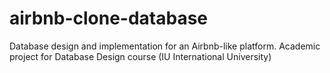 # airbnb-clone-database
Database design and implementation for an Airbnb-like platform. Academic project for Database Design course (IU International University)

